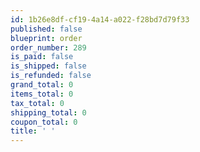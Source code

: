 ```yaml
---
id: 1b26e8df-cf19-4a14-a022-f28bd7d79f33
published: false
blueprint: order
order_number: 289
is_paid: false
is_shipped: false
is_refunded: false
grand_total: 0
items_total: 0
tax_total: 0
shipping_total: 0
coupon_total: 0
title: ' '
---
```

